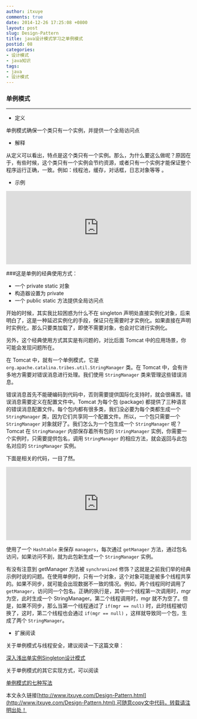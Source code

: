 ```yaml
---
author: itxuye
comments: true
date: 2014-12-26 17:25:08 +0800
layout: post
slug: Design-Pattern
title: java设计模式学习之单例模式
postid: 08
categories: 
- 设计模式
- java知识
tags:
- java
- 设计模式
---
```


### 单例模式

---

* 定义 

单例模式确保一个类只有一个实例，并提供一个全局访问点

* 解释

从定义可以看出，特点是这个类只有一个实例。那么，为什么要这么做呢？原因在于，有些时候，这个类只有一个实例会节约资源，或者只有一个实例才能保证整个程序运行正确，一致。例如：线程池，缓存，对话框，日志对象等等 。
<!-- more -->

* 示例


<iframe width="100%" height="200" src="http://gist.stutostu.com/itxuye/fbcb4f243f9cb67846a0.pibb" frameborder=0 ></iframe>  

###这是单例的经典使用方式：

* 一个 private static 对象
* 构造器设置为 private
* 一个 public static 方法提供全局访问点 

开始的时候，其实我比较困惑为什么不在 singleton 声明处直接实例化对象，后来明白了，这是一种延迟实例化的手段，保证只在需要时才实例化。如果直接在声明时实例化，那么只要类加载了，即使不需要对象，也会对它进行实例化。

另外，这个经典使用方式其实是有问题的，对比后面 Tomcat 中的应用场景，你可能会发现问题所在。

在 Tomcat 中，就有一个单例模式，它是 `org.apache.catalina.tribes.util.StringManager` 类。在 Tomcat 中，会有许多地方需要对错误消息进行处理。我们使用 `StringManager` 类来管理这些错误消息。

错误消息首先不能硬编码到代码中，否则需要提供国际化支持时，就会很痛苦。错误消息需要定义在配置文件中。Tomcat 为每个包 (package) 都提供了三种语言的错误消息配置文件。每个包内都有很多类，我们没必要为每个类都生成一个 `StringManager` 类，因为它们共享同一个配置文件。所以，一个包只需要一个 `StringManager` 对象就好了。我们怎么为一个包生成一个 `StringManager` 呢？ Tomcat 在 `StringManager` 内部保存着所有包的 `StringManager` 实例，你需要一个实例时，只需要提供包名，调用 `StringManager` 的相应方法，就会返回与此包名对应的 `StringManager` 实例。

下面是相关的代码，一目了然。  

<iframe width="100%" height="200" src="http://gist.stutostu.com/itxuye/e93377356fd5cd8383ec.pibb" frameborder=0 ></iframe> 

使用了一个 `Hashtable` 来保存 `managers`，每次通过 `getManager` 方法，通过包名访问，如果访问不到，就为此包新生成一个 `StringManager` 实例。

有没有注意到 getManager 方法被  `synchronized` 修饰？这就是之前我们举的经典示例时说的问题。在使用单例时，只有一个对象，这个对象可能是被多个线程共享的。如果不同步，就可能会出现数据不一致的情况。例如，两个线程同时调用了 `getManager`，访问同一个包名。正确的执行是，其中一个线程第一次调用时，mgr 为空，此时生成一个 StringManager。第二个线程调用时，mgr 就不为空了。但是，如果不同步，那么当第一个线程通过了 `if(mgr == null)` 时，此时线程被切换了，这时，第二个线程也会通过 `if(mgr == null)` ，这样就导致同一个包，生成了两个 `StringManager`。

* 扩展阅读 

关于单例模式与线程安全，建议阅读一下这篇文章：

[深入浅出单实例Singleton设计模式](http://blog.csdn.net/haoel/article/details/4028232)

关于单例模式的其它实现方式，可以阅读 

[单例模式的七种写法](http://cantellow.iteye.com/blog/838473)


本文永久链接[http://www.itxuye.com/Design-Pattern.html](http://www.itxuye.com/Design-Pattern.html),可随意copy文中代码，转载请注明出处！
